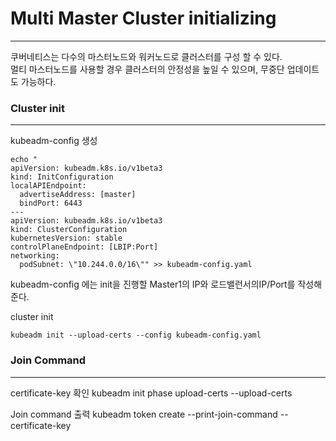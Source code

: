 # Multi Master Cluster initializing
- - -
쿠버네티스는 다수의 마스터노드와 워커노드로 클러스터를 구성 할 수 있다.<br>
멀티 마스터노드를 사용할 경우 클러스터의 안정성을 높일 수 있으며, 무중단 업데이트도 가능하다.<br>

### Cluster init
- - -

kubeadm-config 생성

	echo "
	apiVersion: kubeadm.k8s.io/v1beta3
	kind: InitConfiguration
	localAPIEndpoint:
	  advertiseAddress: [master]
	  bindPort: 6443
	---
	apiVersion: kubeadm.k8s.io/v1beta3
	kind: ClusterConfiguration
	kubernetesVersion: stable
	controlPlaneEndpoint: [LBIP:Port]
	networking:
	  podSubnet: \"10.244.0.0/16\"" >> kubeadm-config.yaml
	  
kubeadm-config 에는 init을 진행할 Master1의 IP와 로드밸런서의IP/Port를 작성해준다.
	
cluster init

	kubeadm init --upload-certs --config kubeadm-config.yaml
	
### Join Command
- - -

certificate-key 확인
	kubeadm init phase upload-certs --upload-certs 

Join command 출력
	kubeadm token create --print-join-command --certificate-key <key>